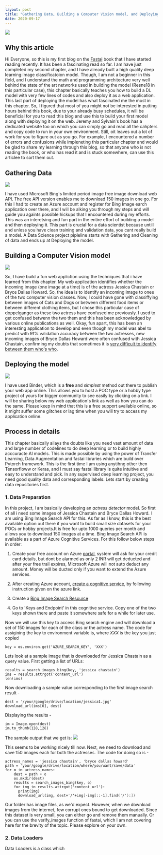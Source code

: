 ```yaml
---
layout: post
title: "Gathering Data, Building a Computer Vision model, and Deploying the model"
date: 2020-09-17
---
```

![](/images/photos-hobby-g29arbbvPjo-unsplash.jpg)

## Why this article

Hi Everyone, so this is my first blog on the [Fastai](https://www.amazon.in/Deep-Learning-Coders-fastai-PyTorch/dp/1492045527) book that I have started reading recently. It has been a fascinating read so far. I am have just completed my second chapter, and I have already built a high quality deep learning image classificatoion model. Though, I am not a beginner in this field, and I understand the math and programming architecture very well behind the state of the art networks used in  building the model (Resne18 in this particular case), this chapter basically teaches you how to build a DL model with very few lines of codes and also deploy it as a web application. This last part of deploying the model has what fascinated me the most in this chapter. So, I figured that most of you might not be interested in putting hours behind this book, due to your already busy schedules, it will be beneficial for you to read this blog and use this to build your first model along with deploying it on the web. Jeremy and Sylvain's book has a dedicated website too on which you can simply go and read all the cahpters and copy code to run in your own environment. Still, oit leaves out a lot of work for you to figure out as you go. For example, I encountered a number of errors and confusions while impleneting this particular chapter and would be glad to share my learning through this blog, so that anyone who is not reading the book, or who has read it and is stuck somewhere, can use this articlee to sort them out.

## Gathering Data

![](/images/hector-j-rivas-QNc9tTNHRyI-unsplash.jpg)

I have used Microsoft Bing's limited period image free image download web API. The free API version enables me to download 150 images in one go. For this I had to create an Azure account and register for Bing Image earch application over there, and I will be alking you through my steps and will guide you againts possible hickups that I encountered during my efforts. This was an interetsing and fun part in the entire effort of building a model and then deploying it.
This part is crucial for a data scientist because untill and unless you have clean training and validation data, you cant really build a model. A Data Science project pipleline starts with Gathering and Cleaning of data and ends up at Deploying the model.

## Building a Computer Vision model

![](/images/chap2_fastai.jpeg)

So, I have build a fun web appliction using the techniques that i have learned from this chapter. My web application identifies whether the incoming image (one image at a time) is of the actress Jessica Chastain or Bryce Dallas Howard. So, the idea is to identify an incoming image to onee of the two computer vision classes. Now, I could have gone with classiffying between images of Cats and Dogs or between different food items or between different clothing items, but I chose this particular case of doppelganger as these two actress have confused me previously. I used to get confused betwenn the two them and this has been acknowledged by various online publications as well. Okay, fun apart, this has been an interesting application to develop and even though my model was abel to predict with 91% validation accuracy between the two actresses, new incoming images of Bryce Dallas Howard were often confused with Jessica Chastain, confirming my doubts that sometimes it is [very difficult to identify between them who's who](https://www.today.com/video/can-you-tell-jessica-chastain-and-bryce-dallas-howard-apart-461250627836).

## Deploying the model
![](/images/mybinder.png)

I have used Binder, which is a **free** and _simplest_ method out there to publish your web app online. This allows you to host a POC type or a hobby type project of yours for bigger community to see easily by clicking on a link. I will be sharing below my web application's link as well as how you can do the same. Please keep in mind that this is a free support available online, so it might suffer some glitches or lag time when you will try to access my application online.

## Process in details

This chapter basically allays the doubts like you need vast amount of data and large number of codelines to do deep learning or to build highly acccuracte AI models. This is made possible by using the power of Transfer Learning, Data Augmentation and fastai libraries which are build over Pytorch framework. This is the first time I am using anytihng other then Tensorfloww or Keras, and I must say fastai library is quite intuitive and easy to understand and pick. In any supervised deep learning project, you need good quality data and corresponding labels. Lets start by creating data repositories first.

### 1.  Data Preparation
In this project, I am basically developing an _actress detector_ model. So first of all i need some images of Jessica Chastain and Bryce Dallas Howard. I am using Bing Image Search API for this. As far as I know, this is the best available option out there if you want to build small size datasets for your POCs or hobby projects.It is free for upto 1000 queries per month and allows you to download 150 images at a time. Bing Image Search API is available as a part of Azure Cognitive Services. For this follow below steps in order:

1. Create your free account on Azure [portal](https://azure.microsoft.com/en-in/free/), system will ask for your credit card details, but dont be alarmed as only 2 INR will get deducted and after your free trail expires, Microsoft Azure will not auto deduct any amount. Money will be ducted only if you want to extend the Azure services.

2. After creating Azure account, [create a cognitive service](https://portal.azure.com/#create/Microsoft.CognitiveServicesAllInOne), by following instruction given on the azure link.

3. Create a [Bing Image Search Resource](https://portal.azure.com/#create/Microsoft.CognitiveServicesBingSearch-v7)

4. Go to 'Keys and Endpoint' in this cognitive service. Copy one of the two keys shown there and paste it somewhere safe for a while for later use.

Now we will use this key to access Bing search engine and will download a set of 150 images for each of the class or the actress name. The code for assigining the key to environment variable is, where _XXX_ is the key you just copied  

`key = os.environ.get('AZURE_SEARCH_KEY', 'XXX')`


Lets look at a sample image that is downloaded for Jessica Chastain as a query value. First getting a list of URLs:

```
results = search_images_bing(key, 'jessica chastain')
ims = results.attrgot('content_url')
len(ims)
```

Now downloading a sample value corresponding to the first image search result -


```
dest = '/your/google/drive/location/jessica1.jpg'
download_url(ims[0], dest)
```

Displaying the results -


```
im = Image.open(dest)
im.to_thumb(128,128)
```

The sample output that we get is:
![](/images/download.png)

This seems to be working nicely till now. Next, we need to download and save 150 images each for both the actresses. The code for doing so is -


```
actress_names = 'jessica chastain', 'bryce dallas howard'
path = 'your/google/drive/location/where/you/want/save/data'
for o in actress_names:
    dest = path + o
    os.mkdir(dest)
    results = search_images_bing(key, o)
    for img in results.attrgot('content_url'):
      print(img)
      download_url(img, dest+'/'+img[-img[::-1].find('/'):])
```


Our folder has image files, as we'd expect. However, when we download images from the internet, few corrupt ones bound to get downloaded. Since this dataset is very small, you can either go and remove them manually. Or you can use the verify_images function of fastai, which I am not covering here for the brevity of the topic. Please explore on your own.


### 2. Data Loaders

Data Loaders is a class which
